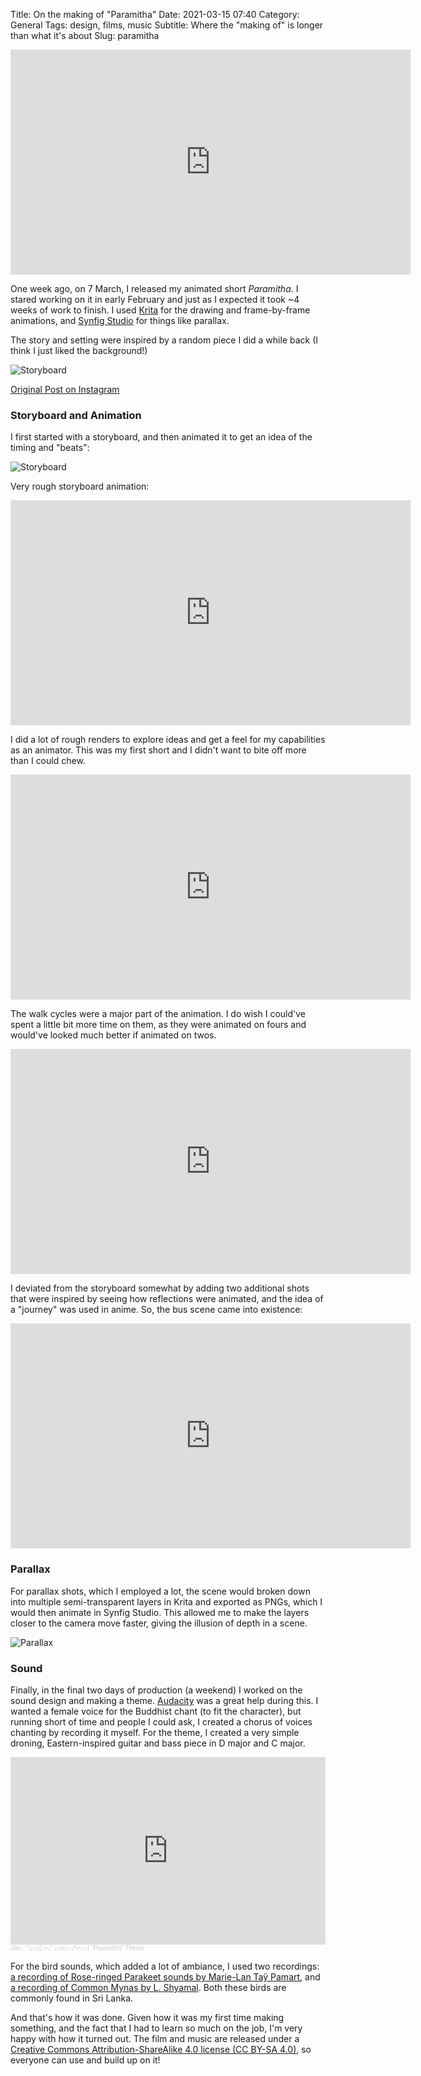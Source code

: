 Title: On the making of "Paramitha"
Date: 2021-03-15 07:40
Category: General
Tags: design, films, music
Subtitle: Where the "making of" is longer than what it's about
Slug: paramitha

<iframe width="640" height="360" src="https://www.youtube.com/embed/mX2w9W4xIc4"
frameborder="0" allowfullscreen></iframe>

One week ago, on 7 March, I released my animated short _Paramitha_.
I stared working on it in early February and just as I expected
it took ~4 weeks of work to finish. I used [Krita][1] for the
drawing and frame-by-frame animations, and [Synfig Studio][2] for
things like parallax.

The story and setting were inspired by a random piece I did a
while back (I think I just liked the background!)

![Storyboard]({filename}/images/poya-girl.jpg)

<p class="text-center"><a href="https://www.instagram.com/p/CJZ5yHHhnqW/">Original Post on Instagram</a></p>

### Storyboard and Animation

I first started with a storyboard, and then animated it to get an
idea of the timing and "beats":

![Storyboard]({filename}/images/storyboard.jpg)

Very rough storyboard animation:

<iframe width="640" height="360" src="https://www.youtube.com/embed/PMPHFazRt9g"
frameborder="0" allowfullscreen></iframe>

I did a lot of rough renders to explore ideas and get a feel for my
capabilities as an animator. This was my first short and I didn't want
to bite off more than I could chew.

<iframe width="640" height="360" src="https://www.youtube.com/embed/89_ar23BNUw"
frameborder="0" allowfullscreen></iframe>

The walk cycles were a major part of the animation. I do wish I could've
spent a little bit more time on them, as they were animated on fours and
would've looked much better if animated on twos.

<iframe width="640" height="360" src="https://www.youtube.com/embed/eRpo2q4h6p0"
frameborder="0" allowfullscreen></iframe>

I deviated from the storyboard somewhat by adding two additional
shots that were inspired by seeing how reflections were animated,
and the idea of a "journey" was used in anime. So, the bus scene
came into existence:

<iframe width="640" height="360" src="https://www.youtube.com/embed/OYJzla1ju5I"
frameborder="0" allowfullscreen></iframe>

### Parallax

For parallax shots, which I employed a lot, the scene would broken
down into multiple semi-transparent layers in Krita and exported as
PNGs, which I would then animate in Synfig Studio. This allowed me
to make the layers closer to the camera move faster, giving the
illusion of depth in a scene.

![Parallax]({filename}/images/parallax.jpg)

### Sound

Finally, in the final two days of production (a weekend) I worked on
the sound design and making a theme. [Audacity][3] was a great help
during this. I wanted a female voice for the Buddhist chant (to fit the
character), but running short of time and people I could ask, I created
a chorus of voices chanting by recording it myself. For the theme, I
created a very simple droning, Eastern-inspired guitar and bass piece
in D major and C major.

<iframe width="100%" height="300" scrolling="no" frameborder="no" allow="autoplay" src="https://w.soundcloud.com/player/?url=https%3A//api.soundcloud.com/tracks/994887208&color=%23ff5500&auto_play=false&hide_related=false&show_comments=true&show_user=true&show_reposts=false&show_teaser=true&visual=true"></iframe><div style="font-size: 10px; color: #cccccc;line-break: anywhere;word-break: normal;overflow: hidden;white-space: nowrap;text-overflow: ellipsis; font-family: Interstate,Lucida Grande,Lucida Sans Unicode,Lucida Sans,Garuda,Verdana,Tahoma,sans-serif;font-weight: 100;"><a href="https://soundcloud.com/janith-leanage" title="Jan" target="_blank" style="color: #cccccc; text-decoration: none;">Jan</a> · <a href="https://soundcloud.com/janith-leanage/paramitha-theme" title="&quot;පාරමිතා&quot; තේමා ගීතය | &quot;Paramitha&quot; Theme" target="_blank" style="color: #cccccc; text-decoration: none;">&quot;පාරමිතා&quot; තේමා ගීතය | &quot;Paramitha&quot; Theme</a></div>

For the bird sounds, which added a lot of ambiance, I used two recordings:
[a recording of Rose-ringed Parakeet sounds by Marie-Lan Taÿ Pamart][4],
and [a recording of Common Mynas by L. Shyamal][5]. Both these birds are
commonly found in Sri Lanka.

And that's how it was done. Given how it was my first time making
something, and the fact that I had to learn so much on the job, I'm
very happy with how it turned out. The film and music are released
under a [Creative Commons Attribution-ShareAlike 4.0 license
(CC BY-SA 4.0)][6], so everyone can use and build up on it!

[1]: https://krita.org/en/
[2]: https://www.synfig.org
[3]: https://www.audacityteam.org
[4]: https://en.wikipedia.org/wiki/File:Psittacula_krameri_-_Rose-ringed_Parakeet_XC474519.mp3
[5]: https://en.wikipedia.org/wiki/File:CommonMynaCalls.ogg
[6]: https://creativecommons.org/licenses/by-sa/4.0/